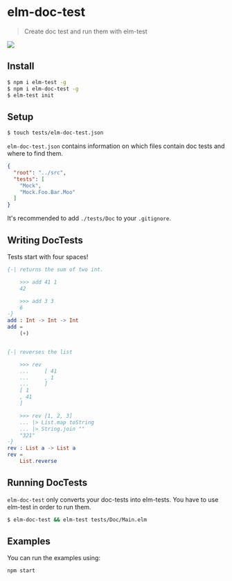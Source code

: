 elm-doc-test
============

> Create doc test and run them with elm-test

![](./elm-doc-test.gif)

Install
-------

```bash
$ npm i elm-test -g
$ npm i elm-doc-test -g
$ elm-test init
```

Setup
-----

```bash
$ touch tests/elm-doc-test.json
```

`elm-doc-test.json` contains information on which files contain doc tests and where to find them.

```json
{
  "root": "../src",
  "tests": [
    "Mock",
    "Mock.Foo.Bar.Moo"
  ]
}
```

It's recommended to add `./tests/Doc` to your `.gitignore`.

Writing DocTests
----------------

Tests start with four spaces!

```elm
{-| returns the sum of two int.

    >>> add 41 1
    42

    >>> add 3 3
    6
-}
add : Int -> Int -> Int
add =
    (+)


{-| reverses the list

    >>> rev
    ...     [ 41
    ...     , 1
    ...     ]
    [ 1
    , 41
    ]

    >>> rev [1, 2, 3]
    ... |> List.map toString
    ... |> String.join ""
    "321"
-}
rev : List a -> List a
rev =
    List.reverse
```

Running DocTests
----------------

`elm-doc-test` only converts your doc-tests into elm-tests.
You have to use elm-test in order to run them.

```bash
$ elm-doc-test && elm-test tests/Doc/Main.elm
```

Examples
--------

You can run the examples using:

`npm start`
